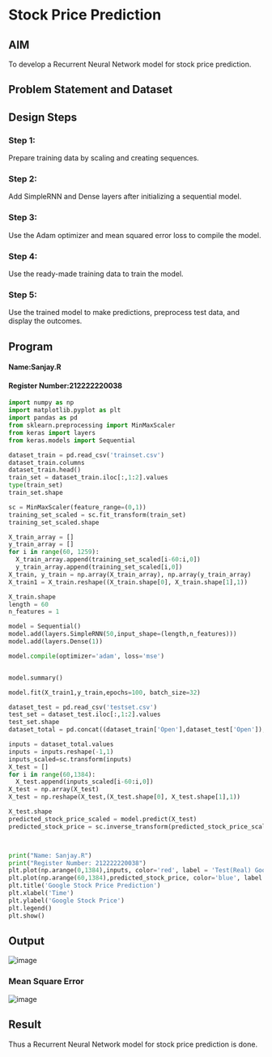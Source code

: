 # Stock Price Prediction

## AIM

To develop a Recurrent Neural Network model for stock price prediction.

## Problem Statement and Dataset


## Design Steps
### Step 1:
Prepare training data by scaling and creating sequences.
### Step 2:
Add SimpleRNN and Dense layers after initializing a sequential model.
### Step 3:
Use the Adam optimizer and mean squared error loss to compile the model.
### Step 4:
Use the ready-made training data to train the model.
### Step 5:
Use the trained model to make predictions, preprocess test data, and display the outcomes.

## Program
#### Name:Sanjay.R
#### Register Number:212222220038
```python
import numpy as np
import matplotlib.pyplot as plt
import pandas as pd
from sklearn.preprocessing import MinMaxScaler
from keras import layers
from keras.models import Sequential

dataset_train = pd.read_csv('trainset.csv')
dataset_train.columns
dataset_train.head()
train_set = dataset_train.iloc[:,1:2].values
type(train_set)
train_set.shape

sc = MinMaxScaler(feature_range=(0,1))
training_set_scaled = sc.fit_transform(train_set)
training_set_scaled.shape

X_train_array = []
y_train_array = []
for i in range(60, 1259):
  X_train_array.append(training_set_scaled[i-60:i,0])
  y_train_array.append(training_set_scaled[i,0])
X_train, y_train = np.array(X_train_array), np.array(y_train_array)
X_train1 = X_train.reshape((X_train.shape[0], X_train.shape[1],1))

X_train.shape
length = 60
n_features = 1

model = Sequential()
model.add(layers.SimpleRNN(50,input_shape=(length,n_features)))
model.add(layers.Dense(1))

model.compile(optimizer='adam', loss='mse')


model.summary()

model.fit(X_train1,y_train,epochs=100, batch_size=32)

dataset_test = pd.read_csv('testset.csv')
test_set = dataset_test.iloc[:,1:2].values
test_set.shape
dataset_total = pd.concat((dataset_train['Open'],dataset_test['Open']),axis=0)

inputs = dataset_total.values
inputs = inputs.reshape(-1,1)
inputs_scaled=sc.transform(inputs)
X_test = []
for i in range(60,1384):
  X_test.append(inputs_scaled[i-60:i,0])
X_test = np.array(X_test)
X_test = np.reshape(X_test,(X_test.shape[0], X_test.shape[1],1))

X_test.shape
predicted_stock_price_scaled = model.predict(X_test)
predicted_stock_price = sc.inverse_transform(predicted_stock_price_scaled)



print("Name: Sanjay.R")
print("Register Number: 212222220038")
plt.plot(np.arange(0,1384),inputs, color='red', label = 'Test(Real) Google stock price')
plt.plot(np.arange(60,1384),predicted_stock_price, color='blue', label = 'Predicted Google stock price')
plt.title('Google Stock Price Prediction')
plt.xlabel('Time')
plt.ylabel('Google Stock Price')
plt.legend()
plt.show()

```
## Output
![image](https://github.com/sanjay3061/rnn-stock-price-prediction/assets/121215929/eda76976-6b3f-4da5-ab41-4a782ecb24e9)



### Mean Square Error

![image](https://github.com/sanjay3061/rnn-stock-price-prediction/assets/121215929/6c8f1a25-4b83-438f-a553-6a060b7bf1f8)


## Result
Thus a Recurrent Neural Network model for stock price prediction is done.

